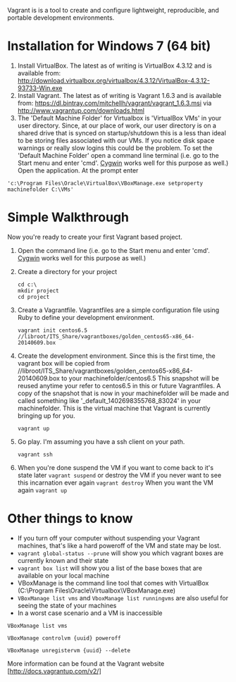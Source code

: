 Vagrant is is a tool to create and configure lightweight, reproducible, and portable development environments.

Installation for Windows 7 (64 bit)
============
1. Install VirtualBox.  The latest as of writing is VirtualBox 4.3.12 and is available from: 
http://download.virtualbox.org/virtualbox/4.3.12/VirtualBox-4.3.12-93733-Win.exe
2. Install Vagrant. The latest as of writing is Vagrant 1.6.3 and is available from: 
https://dl.bintray.com/mitchellh/vagrant/vagrant_1.6.3.msi via http://www.vagrantup.com/downloads.html
3. The 'Default Machine Folder' for Virtualbox is 'VirtualBox VMs' in your user directory.  Since, at our place of work,
our user directory is on a shared drive that is synced on startup/shutdown this is a less than ideal to be storing 
files associated with our VMs.  If you notice disk space warnings or really slow logins this could be the problem.  To set
the 'Default Machine Folder' open a command line terminal (i.e. go to the Start menu and enter 'cmd'.  [Cygwin](../Ansible#installation-for-windows-7) works well for this purpose as well.)  Open the application.  At the prompt enter 
```
'c:\Program Files\Oracle\VirtualBox\VBoxManage.exe setproperty machinefolder C:\VMs'
```

Simple Walkthrough
==================
Now you're ready to create your first Vagrant based project.

1. Open the command line (i.e. go to the Start menu and enter 'cmd'.  [Cygwin](../Ansible#installation-for-windows-7) works well for this purpose as well.)
2. Create a directory for your project

    ```
    cd c:\  
    mkdir project  
    cd project
    ```  
3. Create a Vagrantfile. Vagrantfiles are a simple configuration file using Ruby to define your development environment.

    ```
    vagrant init centos6.5 //libroot/ITS_Share/vagrantboxes/golden_centos65-x86_64-20140609.box
    ```  
4. Create the development environment.  Since this is the first time, the vagrant box will be copied from 
  //libroot/ITS_Share/vagrantboxes/golden_centos65-x86_64-20140609.box to your machinefolder/centos6.5  This snapshot will   be reused anytime your refer to centos6.5 in this or future Vagrantfiles.  A copy of the snapshot that is now in your 
  machinefolder will be made and called something like '_default_1402698355768_83024' in your machinefolder.  This is the 
  virtual machine that Vagrant is currently bringing up for you.

    ```
    vagrant up
    ```  
5. Go play.  I'm assuming you have a ssh client on your path.

    ```
    vagrant ssh
    ```
6. When you're done suspend the VM if you want to come back to it's state later ```vagrant suspend``` or destroy the VM if you never want to see this incarnation ever again ```vagrant destroy```  When you want the VM again ```vagrant up```

Other things to know
====================
* If you turn off your computer without suspending your Vagrant machines, that's like a hard poweroff of the VM and state may be lost.
* ```vagrant global-status --prune``` will show you which vagrant boxes are currently known and their state
* ```vagrant box list``` will show you a list of the base boxes that are available on your local machine
* VBoxManage is the command line tool that comes with VirtualBox (C:\Program Files\Oracle\Virtualbox\VBoxManage.exe)
* ```VBoxManage list vms``` and ```VboxManage list runningvms``` are also useful for seeing the state of your machines
* In a worst case scenario and a VM is inaccessible 
```
VBoxManage list vms
``` 
```
VBoxManage controlvm {uuid} poweroff
```
```
VBoxManage unregistervm {uuid} --delete
```

More information can be found at the Vagrant website [http://docs.vagrantup.com/v2/]
